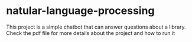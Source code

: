 # natular-language-processing
This project is a simple chatbot that can answer questions about a library.
Check the pdf file for more details about the project and how to run it 
